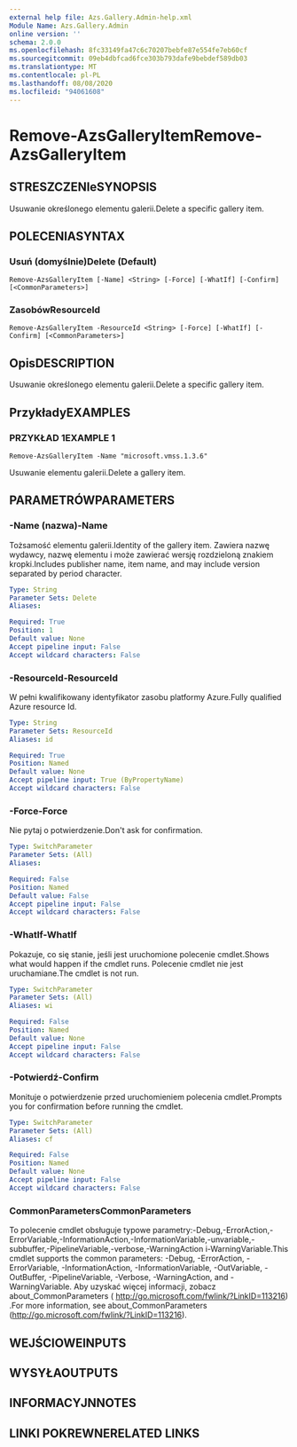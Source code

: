 ```yaml
---
external help file: Azs.Gallery.Admin-help.xml
Module Name: Azs.Gallery.Admin
online version: ''
schema: 2.0.0
ms.openlocfilehash: 8fc33149fa47c6c70207bebfe87e554fe7eb60cf
ms.sourcegitcommit: 09eb4dbfcad6fce303b793dafe9bebdef589db03
ms.translationtype: MT
ms.contentlocale: pl-PL
ms.lasthandoff: 08/08/2020
ms.locfileid: "94061608"
---
```

# <span data-ttu-id="5d2df-101">Remove-AzsGalleryItem</span><span class="sxs-lookup"><span data-stu-id="5d2df-101">Remove-AzsGalleryItem</span></span>

## <span data-ttu-id="5d2df-102">STRESZCZENIe</span><span class="sxs-lookup"><span data-stu-id="5d2df-102">SYNOPSIS</span></span>
<span data-ttu-id="5d2df-103">Usuwanie określonego elementu galerii.</span><span class="sxs-lookup"><span data-stu-id="5d2df-103">Delete a specific gallery item.</span></span>

## <span data-ttu-id="5d2df-104">POLECENIA</span><span class="sxs-lookup"><span data-stu-id="5d2df-104">SYNTAX</span></span>

### <span data-ttu-id="5d2df-105">Usuń (domyślnie)</span><span class="sxs-lookup"><span data-stu-id="5d2df-105">Delete (Default)</span></span>
```
Remove-AzsGalleryItem [-Name] <String> [-Force] [-WhatIf] [-Confirm] [<CommonParameters>]
```

### <span data-ttu-id="5d2df-106">Zasobów</span><span class="sxs-lookup"><span data-stu-id="5d2df-106">ResourceId</span></span>
```
Remove-AzsGalleryItem -ResourceId <String> [-Force] [-WhatIf] [-Confirm] [<CommonParameters>]
```

## <span data-ttu-id="5d2df-107">Opis</span><span class="sxs-lookup"><span data-stu-id="5d2df-107">DESCRIPTION</span></span>
<span data-ttu-id="5d2df-108">Usuwanie określonego elementu galerii.</span><span class="sxs-lookup"><span data-stu-id="5d2df-108">Delete a specific gallery item.</span></span>

## <span data-ttu-id="5d2df-109">Przykłady</span><span class="sxs-lookup"><span data-stu-id="5d2df-109">EXAMPLES</span></span>

### <span data-ttu-id="5d2df-110">PRZYKŁAD 1</span><span class="sxs-lookup"><span data-stu-id="5d2df-110">EXAMPLE 1</span></span>
```
Remove-AzsGalleryItem -Name "microsoft.vmss.1.3.6"
```

<span data-ttu-id="5d2df-111">Usuwanie elementu galerii.</span><span class="sxs-lookup"><span data-stu-id="5d2df-111">Delete a gallery item.</span></span>

## <span data-ttu-id="5d2df-112">PARAMETRÓW</span><span class="sxs-lookup"><span data-stu-id="5d2df-112">PARAMETERS</span></span>

### <span data-ttu-id="5d2df-113">-Name (nazwa)</span><span class="sxs-lookup"><span data-stu-id="5d2df-113">-Name</span></span>
<span data-ttu-id="5d2df-114">Tożsamość elementu galerii.</span><span class="sxs-lookup"><span data-stu-id="5d2df-114">Identity of the gallery item.</span></span>
<span data-ttu-id="5d2df-115">Zawiera nazwę wydawcy, nazwę elementu i może zawierać wersję rozdzieloną znakiem kropki.</span><span class="sxs-lookup"><span data-stu-id="5d2df-115">Includes publisher name, item name, and may include version separated by period character.</span></span>

```yaml
Type: String
Parameter Sets: Delete
Aliases:

Required: True
Position: 1
Default value: None
Accept pipeline input: False
Accept wildcard characters: False
```

### <span data-ttu-id="5d2df-116">-ResourceId</span><span class="sxs-lookup"><span data-stu-id="5d2df-116">-ResourceId</span></span>
<span data-ttu-id="5d2df-117">W pełni kwalifikowany identyfikator zasobu platformy Azure.</span><span class="sxs-lookup"><span data-stu-id="5d2df-117">Fully qualified Azure resource Id.</span></span>

```yaml
Type: String
Parameter Sets: ResourceId
Aliases: id

Required: True
Position: Named
Default value: None
Accept pipeline input: True (ByPropertyName)
Accept wildcard characters: False
```

### <span data-ttu-id="5d2df-118">-Force</span><span class="sxs-lookup"><span data-stu-id="5d2df-118">-Force</span></span>
<span data-ttu-id="5d2df-119">Nie pytaj o potwierdzenie.</span><span class="sxs-lookup"><span data-stu-id="5d2df-119">Don't ask for confirmation.</span></span>

```yaml
Type: SwitchParameter
Parameter Sets: (All)
Aliases:

Required: False
Position: Named
Default value: False
Accept pipeline input: False
Accept wildcard characters: False
```

### <span data-ttu-id="5d2df-120">-WhatIf</span><span class="sxs-lookup"><span data-stu-id="5d2df-120">-WhatIf</span></span>
<span data-ttu-id="5d2df-121">Pokazuje, co się stanie, jeśli jest uruchomione polecenie cmdlet.</span><span class="sxs-lookup"><span data-stu-id="5d2df-121">Shows what would happen if the cmdlet runs.</span></span>
<span data-ttu-id="5d2df-122">Polecenie cmdlet nie jest uruchamiane.</span><span class="sxs-lookup"><span data-stu-id="5d2df-122">The cmdlet is not run.</span></span>

```yaml
Type: SwitchParameter
Parameter Sets: (All)
Aliases: wi

Required: False
Position: Named
Default value: None
Accept pipeline input: False
Accept wildcard characters: False
```

### <span data-ttu-id="5d2df-123">-Potwierdź</span><span class="sxs-lookup"><span data-stu-id="5d2df-123">-Confirm</span></span>
<span data-ttu-id="5d2df-124">Monituje o potwierdzenie przed uruchomieniem polecenia cmdlet.</span><span class="sxs-lookup"><span data-stu-id="5d2df-124">Prompts you for confirmation before running the cmdlet.</span></span>

```yaml
Type: SwitchParameter
Parameter Sets: (All)
Aliases: cf

Required: False
Position: Named
Default value: None
Accept pipeline input: False
Accept wildcard characters: False
```

### <span data-ttu-id="5d2df-125">CommonParameters</span><span class="sxs-lookup"><span data-stu-id="5d2df-125">CommonParameters</span></span>
<span data-ttu-id="5d2df-126">To polecenie cmdlet obsługuje typowe parametry:-Debug,-ErrorAction,-ErrorVariable,-InformationAction,-InformationVariable,-unvariable,-subbuffer,-PipelineVariable,-verbose,-WarningAction i-WarningVariable.</span><span class="sxs-lookup"><span data-stu-id="5d2df-126">This cmdlet supports the common parameters: -Debug, -ErrorAction, -ErrorVariable, -InformationAction, -InformationVariable, -OutVariable, -OutBuffer, -PipelineVariable, -Verbose, -WarningAction, and -WarningVariable.</span></span> <span data-ttu-id="5d2df-127">Aby uzyskać więcej informacji, zobacz about_CommonParameters ( http://go.microsoft.com/fwlink/?LinkID=113216) .</span><span class="sxs-lookup"><span data-stu-id="5d2df-127">For more information, see about_CommonParameters (http://go.microsoft.com/fwlink/?LinkID=113216).</span></span>

## <span data-ttu-id="5d2df-128">WEJŚCIOWE</span><span class="sxs-lookup"><span data-stu-id="5d2df-128">INPUTS</span></span>

## <span data-ttu-id="5d2df-129">WYSYŁA</span><span class="sxs-lookup"><span data-stu-id="5d2df-129">OUTPUTS</span></span>

## <span data-ttu-id="5d2df-130">INFORMACYJN</span><span class="sxs-lookup"><span data-stu-id="5d2df-130">NOTES</span></span>

## <span data-ttu-id="5d2df-131">LINKI POKREWNE</span><span class="sxs-lookup"><span data-stu-id="5d2df-131">RELATED LINKS</span></span>
